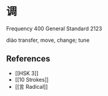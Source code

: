 # 调
Frequency 400
General Standard 2123

diào
transfer, move, change; tune

## References
- [[HSK 3]]
- [[10 Strokes]]
- [[言 Radical]]
